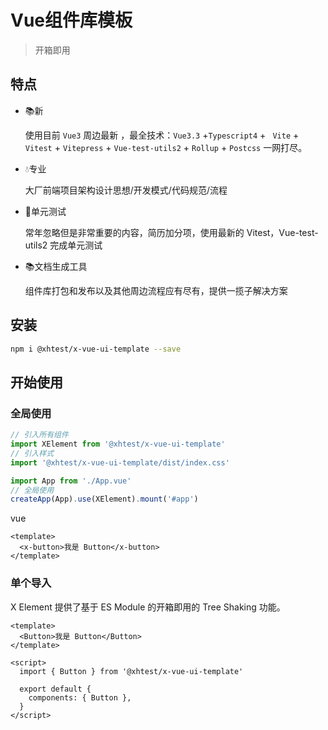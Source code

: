 # Vue组件库模板

> 开箱即用

## 特点

- 📚新

  使用目前 `Vue3` 周边最新 ，最全技术：`Vue3.3` +`Typescript4` + ` Vite` + `Vitest` + `Vitepress` + `Vue-test-utils2` + `Rollup` +  `Postcss` 一网打尽。

- 💧专业

  大厂前端项目架构设计思想/开发模式/代码规范/流程

- 🌹单元测试

  常年忽略但是非常重要的内容，简历加分项，使用最新的 Vitest，Vue-test-utils2 完成单元测试

- 📚文档生成工具

  组件库打包和发布以及其他周边流程应有尽有，提供一揽子解决方案



## 安装

```bash
npm i @xhtest/x-vue-ui-template --save
```



## 开始使用

### **全局使用**

```ts
// 引入所有组件
import XElement from '@xhtest/x-vue-ui-template'
// 引入样式
import '@xhtest/x-vue-ui-template/dist/index.css'

import App from './App.vue'
// 全局使用
createApp(App).use(XElement).mount('#app')
```

vue

```vue
<template>
  <x-button>我是 Button</x-button>
</template>
```

### **单个导入**

X Element 提供了基于 ES Module 的开箱即用的 Tree Shaking 功能。

```vue
<template>
  <Button>我是 Button</Button>
</template>

<script>
  import { Button } from '@xhtest/x-vue-ui-template'
  
  export default {
    components: { Button },
  }
</script>
```
